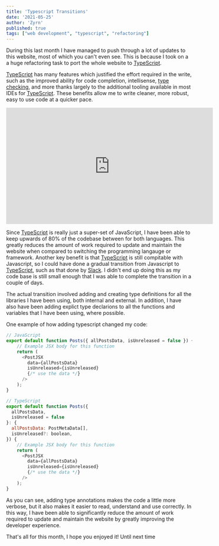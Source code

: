 ```yaml
---
title: 'Typescript Transitions'
date: '2021-05-25'
author: 'Zyrn'
published: true
tags: ["web development", "typescript", "refactoring"]
---
```


During this last month I have managed to push through a lot of updates to this website, most of which you can't even see. This is because I took on a a huge refactoring task to port the whole website to [TypeScript][1]. 

[TypeScript][1] has many features which justified the effort required in the write, such as the improved ability for code completion, intellisense, [type checking][3], and more thanks largely to the additional tooling available in most IDEs for [TypeScript][1]. These benefits allow me to write cleaner, more robust, easy to use code at a quicker pace.

<iframe width="560" height="315" margin="auto" style="margin: auto; display: block;" src="https://www.youtube-nocookie.com/embed/ydkQlJhodio" title="YouTube video player" frameborder="0" allow="accelerometer; autoplay; clipboard-write; encrypted-media; gyroscope; picture-in-picture" allowfullscreen></iframe>

Since [TypeScript][1] is really just a super-set of JavaScript, I have been able to keep upwards of 80% of the codebase between for both languages. This greatly reduces the amount of work required to update and maintain the website when compared to switching the programming langauge or framework. Another key benefit is that [TypeScript][1] is still compitable with Javascript, so I could have done a gradual transition from Javascript to [TypeScript][1], such as that done by [Slack][2]. I didn't end up doing this as my code base is still small enough that I was able to complete the transition in a couple of days.

The actual transition involved adding and creating type definitions for all the libraries I have been using, both internal and external. In addition, I have also have been adding explict type declarions to all the functions and variables that I have been using, where possible.

One example of how adding typescript changed my code:
```javascript
// JavaScript
export default function Posts({ allPostsData, isUnreleased = false }) {
    // Example JSX body for this function
    return (
      <PostJSX 
        data={allPostsData}
        isUnreleased={isUnreleased}
        {/* use the data */} 
      />
    );
}
```

```javascript
// TypeScript
export default function Posts({
  allPostsData,
  isUnreleased = false
}: {
  allPostsData: PostMetaData[],
  isUnreleased?: boolean,
}) {
    // Example JSX body for this function
    return (
      <PostJSX 
        data={allPostsData}
        isUnreleased={isUnreleased}
        {/* use the data */} 
      />
    );
}
```

As you can see, adding type annotations makes the code a little more verbose, but it also makes it easier to read, understand and use correctly. In this way, I have been able to significantly reduce the amount of work required to update and maintain the website by greatly improving the developer experience.

That's all for this month, I hope you enjoyed it!
Until next time

[1]: https://www.typescriptlang.org/ "Typescript's Official Site"
[2]: https://slack.engineering/typescript-at-slack/ "Slack's Transition to Typescript"
[3]: https://github.com/typescript-eslint/typescript-eslint "Type Checking: TypeScript ESLint"


